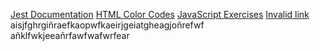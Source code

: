 [Jest Documentation](https://jestjs.io/docs/expect)
[HTML Color Codes](https://htmlcolorcodes.com/)
[JavaScript Exercises](https://exercism.org/)
[Invalid link](https://exercism.org/iudskfhfoasfhawf)
aisjfghrgiñraefkaopwfkaeirjgeiatgheagjoñrefwf
añklfwkjeeañrfawfwafwrfear 